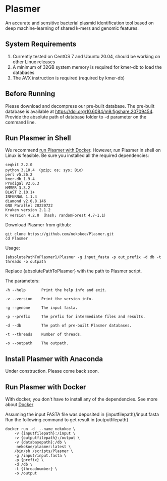 # Plasmer

An accurate and sensitive bacterial plasmid identification tool based on deep machine-learning of shared k-mers and genomic features.

## System Requirements

1. Currently tested on CentOS 7 and Ubuntu 20.04, should be working on other Linux releases
2. A minimum of 32GB system memory is required for kmer-db to load the databases
3. The AVX instruction is required (required by kmer-db)

## Before Running

Please download and decompress our pre-built database. The pre-built database is available at https://doi.org/10.6084/m9.figshare.20709454.
Provide the absolute path of database folder to -d parameter on the command line.

## Run Plasmer in Shell

We recommend [run Plasmer with Docker](https://github.com/nekokoe/Plasmer/blob/main/README.md#run-plasmer-with-docker).
However, run Plasmer in shell on Linux is feasible.
Be sure you installed all the required dependencies:

```
seqkit 2.2.0
python 3.10.4 （gzip; os; sys; Bio）
perl v5.26.2
kmer-db 1.9.4
Prodigal V2.6.3
HMMER 3.3.2
BLAST 2.10.1+
INFERNAL 1.1.4
diamond v2.0.8.146
GNU Parallel 20220722
Kraken version 2.1.2
R version 4.2.0 （hash; randomForest 4.7-1.1）
```

Download Plasmer from github:

```
git clone https://github.com/nekokoe/Plasmer.git
cd Plasmer
```

Usage:

```
{absolutePathToPlasmer}/Plasmer -g input_fasta -p out_prefix -d db -t threads -o outpath
```
Replace {absolutePathToPlasmer} with the path to Plasmer script.

The parameters:

```
-h --help       Print the help info and exit.

-v --version    Print the version info.

-g --genome     The input fasta.

-p --prefix     The prefix for intermediate files and results.

-d --db         The path of pre-built Plasmer databases.

-t --threads    Number of threads.

-o --outpath    The outpath.
```

## Install Plasmer with Anaconda

Under construction. Please come back soon.


## Run Plasmer with Docker

With docker, you don't have to install any of the dependencies. See more about [Docker](https://www.docker.com/resources/what-container/)

Assuming the input FASTA file was deposited in {inputfilepath}/input.fasta
Run the following command to get result in {outputfilepath}

```
docker run -d  --name nekokoe \
	-v {inputfilepath}:/input \
	-v {outputfilepath}:/output \
	-v {databasepath}:/db \
	 nekokoe/plasmer:latest \
	/bin/sh /scripts/Plasmer \
	-g /input/input.fasta \
	-p {prefix} \
	-d /db \
	-t {threadnumber} \
	-o /output
```
